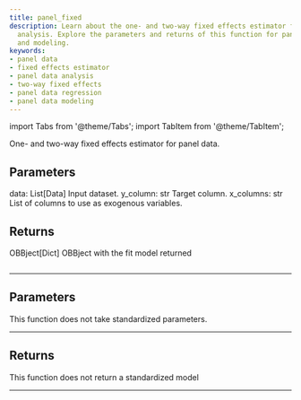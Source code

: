 ```yaml
---
title: panel_fixed
description: Learn about the one- and two-way fixed effects estimator for panel data
  analysis. Explore the parameters and returns of this function for panel data regression
  and modeling.
keywords:
- panel data
- fixed effects estimator
- panel data analysis
- two-way fixed effects
- panel data regression
- panel data modeling
---
```




<!-- markdownlint-disable MD012 MD031 MD033 -->

import Tabs from '@theme/Tabs';
import TabItem from '@theme/TabItem';

One- and two-way fixed effects estimator for panel data.

Parameters
----------
data: List[Data]
Input dataset.
y_column: str
Target column.
x_columns: str
List of columns to use as exogenous variables.

Returns
-------
OBBject[Dict]
OBBject with the fit model returned

```python wordwrap

```

---

## Parameters

This function does not take standardized parameters.

---

## Returns

This function does not return a standardized model

---


